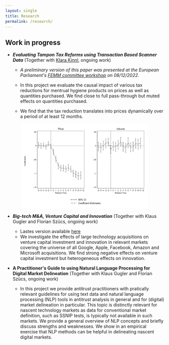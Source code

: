 ```yaml
---
layout: single
title: Research
permalink: /research/
---
```


## Work in progress

- ***Evaluating Tampon Tax Reforms using Transaction Based Scanner Data*** (Together with [Klara Kinnl](https://sites.google.com/view/klarakinnl), ongoing work)

  - *A preliminary version of this paper was presented at the European Parliament's [FEMM committee workshop](https://www.europarl.europa.eu/committees/de/product/product-details/20221202WKS04761) on 08/12/2022.*
  
  - In this project we evaluate the causal impact of various tax reductions for mentrual hygiene products on prices as well as quantities purchased. We find close to full pass-through but muted effects on quantities purchased. 

  - We find that the tax reduction translates into prices dynamically over a period of at least 12 months.

<!--- ![Event_dd graph](/assets/images/event_graph.jpg) --->

<p align="center">
  <img src="/assets/images/event_graph.jpg" width="400">
</p>


- ***Big-tech M&A, Venture Capital and Innovation*** (Together with Klaus Gugler and Florian Szücs, ongoing work)

  - Lastes version available [here](https://research.wu.ac.at/ws/portalfiles/portal/44832243/WP340.pdf)
  - We investigate the effects of large technology acquisitions on venture capital investment and innovation in relevant markets covering the universe of all Google, Apple, Facebook, Amazon and Microsoft acquisitions. We find strong negative effects on venture capital investment but heterogeneous effects on innovation.
 
- **A Practitioner's Guide to using Natural Language Processing for Digital Market Delineation** (Together with Klaus Gugler and Florian Szücs, ongoing work)
  
  - In this project we provide antitrust practitioners with pratically relevant guidelines for using text data and natural language processing (NLP) tools in antitrust analysis in general and for (digital) market delineation in particular. This topic is distinctly relevant for nascent technology markets as data for conventional market definition, such as SSNIP tests, is typically not available in such markets. We provide a general overview of NLP concepts and briefly discuss strengths and weaknesses. We show in an empirical exercise that NLP methods can be helpful in delineating nascent digital markets.
